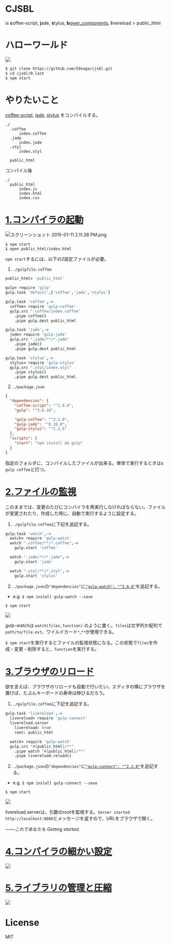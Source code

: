 # CJSBL
is **c**offee-script, **j**ade, **s**tylus, **b**[ower_components](https://www.npmjs.com/package/gulp-jsfy), **l**ivereload > public_html

# ハローワールド
![](http://i.gyazo.com/5612fd5db2051401c5486890302b1355.gif)

```bash
$ git clone https://github.com/59naga/cjsbl.git
$ cd cjsbl/0.last
$ npm start
```

# やりたいこと
[coffee-script](http://coffeescript.org/), [jade](http://qiita.com/sasaplus1/items/189560f80cf337d40fdf), [stylus](http://kyosuke.tumblr.com/post/14003234226/stylus) をコンパイルする。

```
./
  .coffee
      index.coffee
  .jade
      index.jade
  .styl
      index.styl

  public_html
```

コンパイル後

```
./
  public_html
      index.js
      index.html
      index.css
```

# [1.コンパイラの起動](https://github.com/59naga/cjsbl/tree/master/1.first)

![スクリーンショット 2015-01-11 2.11.38 PM.png](http://i.gyazo.com/cb74e3af00d40bc4b0257619c458ae10.gif)

```
$ npm start
$ open public_html/index.html
```

`npm start`するには、以下の2設定ファイルが必要。

1. `./gulpfile.coffee`
  ```coffeescript
  public_html= 'public_html'

  gulp= require 'gulp'
  gulp.task 'default',['coffee','jade','stylus']

  gulp.task 'coffee',->
    coffee= require 'gulp-coffee'
    gulp.src ".coffee/index.coffee"
      .pipe coffee()
      .pipe gulp.dest public_html

  gulp.task 'jade',->
    jade= require 'gulp-jade'
    gulp.src ".jade/**/*.jade"
      .pipe jade()
      .pipe gulp.dest public_html

  gulp.task 'stylus',->
    stylus= require 'gulp-stylus'
    gulp.src ".styl/index.styl"
      .pipe stylus()
      .pipe gulp.dest public_html
  ```
2. `./package.json`
  ```json
  {
    "dependencies": {
      "coffee-script": "^1.8.0",
      "gulp": "^3.8.10",

      "gulp-coffee": "^2.2.0",
      "gulp-jade": "^0.10.0",
      "gulp-stylus": "^1.3.6"
    },
    "scripts": {
      "start": "npm install && gulp"
    }
  }
  ```

指定のフォルダに、コンパイルしたファイルが出来る。単体で実行するときは`$ gulp coffee`と打つ。

# [2.ファイルの監視](https://github.com/59naga/cjsbl/tree/master/2.second)
このままでは、変更のたびにコンパイラを再実行しなければならない。ファイルが変更されたり、作成した時に、自動で実行するように設定する。

1. `./gulpfile.coffee`に下記を追記する。
  ```coffeescript
  gulp.task 'watch',->
    watch= require 'gulp-watch'
    watch ".coffee/**/*.coffee",->
      gulp.start 'coffee'

    watch ".jade/**/*.jade",->
      gulp.start 'jade'

    watch ".styl/**/*.styl",->
      gulp.start 'stylus'
  ```

2. `./package.json`の`"dependencies"`に[`"gulp-watch": "^3.0.0"`](https://www.npmjs.com/package/gulp-watch)を追記する。
  * e.g. `$ npm install gulp-watch --save`

```bash
$ npm start
```
![](http://i.gyazo.com/63c9b787998699285a1c3c1eb018b19b.gif)

gulp-watchは `watch(files,function)` のように書く。`files`は文字列か配列で`path/to/file.ext`、ワイルドカード`*`,`**`が使用できる。

`$ npm start`を実行するとファイルの監視状態になる。この状態で`files`を作成・変更・削除すると、`function`を実行する。

# [3.ブラウザのリロード](https://github.com/59naga/cjsbl/tree/master/3.third)
欲を言えば、ブラウザのリロードも自動で行いたい。エディタの横にブラウザを置けば、たぶんキーボードの寿命は伸びるだろう。

1. `./gulpfile.coffee`に下記を追記する。
  ```coffeescript
  gulp.task 'livereload',->
    livereload= require 'gulp-connect'
    livereload.server
      livereload: true
      root: public_html

    watch= require 'gulp-watch'
    gulp.src "#{public_html}/**"
      .pipe watch "#{public_html}/**"
      .pipe livereload.reload()
  ```

2. `./package.json`の`"dependencies"`に[`"gulp-connect": "^2.2.0"`](https://www.npmjs.com/package/gulp-connect)を追記する。
  * e.g. `$ npm install gulp-connect --save`

```bash
$ npm start
```
![](http://i.gyazo.com/62f0d229feb0180820dd8ecc26529cb2.gif)

livereload.serverは、引数のrootを監視する。`Server started http://localhost:8080`とメッセージを返すので、URLをブラウザで開く。

*───これであなたも Getting started.*


# [4.コンパイラの細かい設定](https://github.com/59naga/cjsbl/tree/master/0.last)
<!-- ところがトムは実際にコーディングを始めてみて、さらに快適な環境を望むようになった。
* coffee
  * ファイルを分割して、[require](https://github.com/59naga/app.jip)で読み込み、１ファイルにまとめる。
* jade
  * ヘッダー、フッターなどの共通部を使い回す。ただし、公開するhtmlのファイル構造をイメージしやすいように、.jadeの構造を使いまわす。
* stylus
  * ページごとの局所的なデザインを、jadeと同じファイル構造に書く。初期設定やmixinをコンパイルせず、importして使う。
* bower
  * `$ bower install jquery moment animate.css`して、すぐに使いたい。
 -->
![](https://qiita-image-store.s3.amazonaws.com/0/28576/02085a0f-c57f-c933-661c-f0b7d496ddc2.png)

# [5.ライブラリの管理と圧縮](https://github.com/59naga/cjsbl/tree/master/0.last)
![](https://qiita-image-store.s3.amazonaws.com/0/28576/02085a0f-c57f-c933-661c-f0b7d496ddc2.png)

# License
  MIT